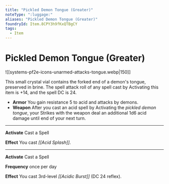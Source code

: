 ```yaml
---
title: "Pickled Demon Tongue (Greater)"
noteType: ":luggage:"
aliases: "Pickled Demon Tongue (Greater)"
foundryId: Item.8CPY3h9fKxQTBgCY
tags:
  - Item
---
```


# Pickled Demon Tongue (Greater)
![[systems-pf2e-icons-unarmed-attacks-tongue.webp|150]]

This small crystal vial contains the forked end of a demon's tongue, preserved in brine. The spell attack roll of any spell cast by Activating this item is +14, and the spell DC is 24.

*   **Armor** You gain resistance 5 to acid and attacks by demons.
*   **Weapon** After you cast an acid spell by Activating the _pickled demon tongue_, your Strikes with the weapon deal an additional 1d6 acid damage until end of your next turn.

* * *

**Activate** Cast a Spell

**Effect** You cast _[[Acid Splash]]_.

* * *

**Activate** Cast a Spell

**Frequency** once per day

**Effect** You cast 3rd-level _[[Acidic Burst]]_ (DC 24 reflex).
